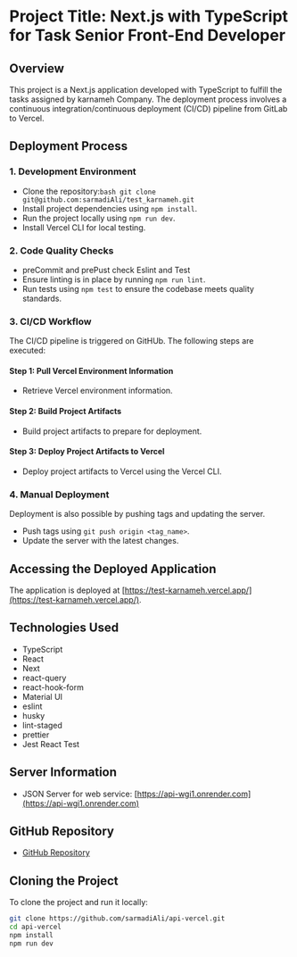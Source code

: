 # Project Title: Next.js with TypeScript for Task Senior Front-End Developer

## Overview

This project is a Next.js application developed with TypeScript to fulfill the tasks assigned by karnameh Company. The deployment process involves a continuous integration/continuous deployment (CI/CD) pipeline from GitLab to Vercel.




## Deployment Process

### 1. Development Environment
- Clone the repository:```bash git clone git@github.com:sarmadiAli/test_karnameh.git``` 
- Install project dependencies using `npm install`.
- Run the project locally using `npm run dev`.
- Install Vercel CLI for local testing.

### 2. Code Quality Checks
- preCommit and prePust check Eslint and Test 
- Ensure linting is in place by running `npm run lint`.
- Run tests using `npm test` to ensure the codebase meets quality standards.

### 3. CI/CD Workflow

The CI/CD pipeline is triggered on GitHUb. The following steps are executed:

#### Step 1: Pull Vercel Environment Information

- Retrieve Vercel environment information.

#### Step 2: Build Project Artifacts

- Build project artifacts to prepare for deployment.

#### Step 3: Deploy Project Artifacts to Vercel

- Deploy project artifacts to Vercel using the Vercel CLI.

### 4. Manual Deployment

Deployment is also possible by pushing tags and updating the server.

- Push tags using `git push origin <tag_name>`.
- Update the server with the latest changes.

## Accessing the Deployed Application

The application is deployed at [https://test-karnameh.vercel.app/](https://test-karnameh.vercel.app/).

## Technologies Used

- TypeScript
- React 
- Next 
- react-query 
- react-hook-form 
- Material UI 
- eslint 
- husky 
- lint-staged 
- prettier
- Jest React Test 


## Server Information

- JSON Server for web service: [https://api-wgi1.onrender.com](https://api-wgi1.onrender.com)

## GitHub Repository

- [GitHub Repository](https://github.com/sarmadiAli/api-vercel)

## Cloning the Project

To clone the project and run it locally:

```bash
git clone https://github.com/sarmadiAli/api-vercel.git
cd api-vercel
npm install
npm run dev
